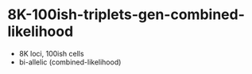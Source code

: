 # 8K-100ish-triplets-gen-combined-likelihood

- 8K loci, 100ish cells
- bi-allelic (combined-likelihood)
